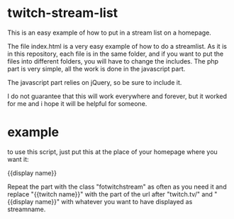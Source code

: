 twitch-stream-list
==================

This is an easy example of how to put in a stream list on a homepage.

The file index.html is a very easy example of how to do a streamlist. 
As it is in this repository, each file is in the same folder, and if you want to put the files into different folders, you will have to change the includes. The php part is very simple, all the work is done in the javascript part. 

The javascript part relies on jQuery, so be sure to include it.

I do not guarantee that this will work everywhere and forever, but it worked for me and i hope it will be helpful for someone.

example
=======

to use this script, just put this at the place of your homepage where you want it:

<div class="fotwitchstreams">
  <div class="fotwitchstream">
    <input type="hidden" class="fotwitchstreamvalue" value="{{twitch name}}" />
    <span class="fotwitchstreamname">{{display name}}</span>
    <span style="float:right;" class="fotwitchstreamlive"></span>
  </div>
</div>

Repeat the part with the class "fotwitchstream" as often as you need it and replace "{{twitch name}}" with the part of the url after "twitch.tv/" and "{{display name}}" with whatever you want to have displayed as streamname.
